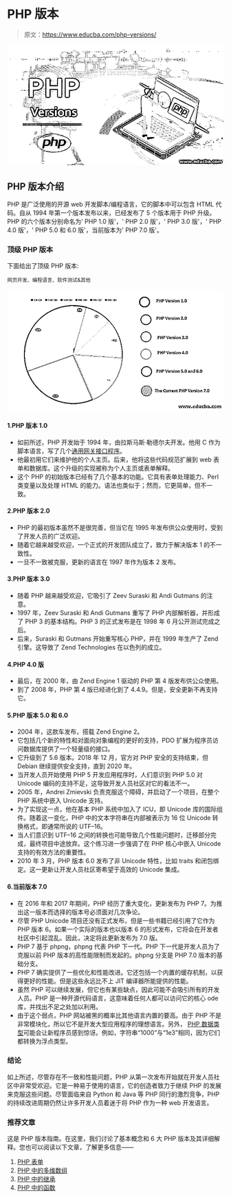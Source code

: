 # PHP 版本

> 原文：<https://www.educba.com/php-versions/>

![PHP Versions](img/923d7c042d8321444c6d033b16ff11d7.png)



## PHP 版本介绍

PHP 是广泛使用的开源 web 开发脚本/编程语言，它的脚本中可以包含 HTML 代码。自从 1994 年第一个版本发布以来，已经发布了 5 个版本用于 PHP 升级。PHP 的六个版本分别命名为' PHP 1.0 版'，' PHP 2.0 版'，' PHP 3.0 版'，' PHP 4.0 版'，' PHP 5.0 和 6.0 版'，当前版本为' PHP 7.0 版'。

### 顶级 PHP 版本

下面给出了顶级 PHP 版本:

<small>网页开发、编程语言、软件测试&其他</small>

![Top 6 PHP Versions](img/61cf42551ff5ee5d566f82d233188776.png)



#### 1.PHP 版本 1.0

*   如前所述，PHP 开发始于 1994 年，由拉斯马斯·勒德尔夫开发。他用 C 作为脚本语言，写了几个[通用网关接口程序](https://www.educba.com/what-is-common-gateway-interface/)。
*   他最初用它们来维护他的个人主页。后来，他将这些代码规范扩展到 web 表单和数据库。这个升级的实现被称为个人主页或表单解释。
*   这个 PHP 的初始版本已经有了几个基本的功能。它具有表单处理能力、Perl 类变量以及处理 HTML 的能力。语法也类似于；然而，它更简单，但不一致。

#### 2.PHP 版本 2.0

*   PHP 的最初版本虽然不是很完善，但当它在 1995 年发布供公众使用时，受到了开发人员的广泛欢迎。
*   随着它越来越受欢迎，一个正式的开发团队成立了，致力于解决版本 1 的不一致性。
*   一旦不一致被克服，更新的语言在 1997 年作为版本 2 发布。

#### 3.PHP 版本 3.0

*   随着 PHP 越来越受欢迎，它吸引了 Zeev Suraski 和 Andi Gutmans 的注意。
*   1997 年，Zeev Suraski 和 Andi Gutmans 重写了 PHP 内部解析器，并形成了 PHP 3 的基本结构。PHP 3 的正式发布是在 1998 年 6 月公开测试完成之后。
*   后来，Suraski 和 Gutmans 开始重写核心 PHP，并在 1999 年生产了 Zend 引擎。这导致了 Zend Technologies 在以色列的成立。

#### 4.PHP 4.0 版

*   最后，在 2000 年，由 Zend Engine 1 驱动的 PHP 第 4 版发布供公众使用。
*   到了 2008 年，PHP 第 4 版已经进化到了 4.4.9。但是，安全更新不再支持它。

#### 5.PHP 版本 5.0 和 6.0

*   2004 年，这款车发布，搭载 Zend Engine 2。
*   它包括几个新的特性和对面向对象编程的更好的支持，PDO 扩展为程序员访问数据库提供了一个轻量级的接口。
*   它升级到了 5.6 版本。2018 年 12 月，官方对 PHP 安全的支持结束，但 Debian 继续提供安全支持，直到 2020 年。
*   当开发人员开始使用 PHP 5 开发应用程序时，人们意识到 PHP 5.0 对 Unicode 编码的支持不足，这导致开发人员社区对它的看法不一。
*   2005 年，Andrei Zmievski 负责克服这个障碍，并启动了一个项目，在整个 PHP 系统中嵌入 Unicode 支持。
*   为了实现这一点，他在基本 PHP 系统中加入了 ICU，即 Unicode 库的国际组件。随着这一变化，PHP 中的文本字符串在内部被表示为 16 位 Unicode 转换格式，即通常所说的 UTF–16。
*   当人们意识到 UTF–16 之间的转换也可能导致几个性能问题时，迁移部分完成，最终项目中途放弃。这个练习进一步强调了在 PHP 核心中嵌入 Unicode 支持的有效方法的重要性。
*   2010 年 3 月，PHP 版本 6.0 发布了非 Unicode 特性，比如 traits 和闭包绑定。这一更新让开发人员社区寄希望于高效的 Unicode 集成。

#### 6.当前版本 7.0

*   在 2016 年和 2017 年期间，PHP 经历了重大变化，更新发布为 PHP 7。为推出这一版本而选择的版本号必须面对几次争论。
*   尽管 PHP Unicode 项目还没有正式发布，但是一些书籍已经引用了它作为 PHP 版本 6。如果一个实际的版本也以版本 6 的形式发布，它将会在开发者社区中引起混乱。因此，决定将此更新发布为 7.0 版。
*   PHP 7 基于 phpng，phpng 代表 PHP 下一代。PHP 下一代是开发人员为了克服以前 PHP 版本的高性能限制而发起的。phpng 分支是 PHP 7.0 版本的基础分支。
*   PHP 7 确实提供了一些优化和性能改进。它还包括一个内置的缓存机制，以获得更好的性能。但是这些永远比不上 JIT 编译器所能提供的性能。
*   虽然 PHP 可以继续发展，但它也有某些缺点，因此可能不会吸引所有的开发人员。PHP 是一种开源代码语言，这意味着任何人都可以访问它的核心 ode 库，并找出不足之处加以利用。
*   由于这个弱点，PHP 网站被黑的概率比其他语言内置的要高。由于 PHP 不是非常模块化，所以它不是开发大型应用程序的理想语言。另外， [PHP 数据类型](https://www.educba.com/php-data-types/)可能会让新程序员感到惊讶。例如，字符串“1000”与“1e3”相同，因为它们都转换为浮点类型。

### 结论

如上所述，尽管存在不一致和性能问题，PHP 从第一次发布开始就在开发人员社区中非常受欢迎。它是一种易于使用的语言，它的创造者致力于继续 PHP 的发展来克服这些问题。尽管面临来自 Python 和 Java 等 PHP 同行的激烈竞争，PHP 的持续改进周期仍然让许多开发人员着迷于将 PHP 作为一种 web 开发语言。

### 推荐文章

这是 PHP 版本指南。在这里，我们讨论了基本概念和 6 大 PHP 版本及其详细解释。您也可以阅读以下文章，了解更多信息——

1.  [PHP 表单](https://www.educba.com/php-form/)
2.  [PHP 中的多维数组](https://www.educba.com/multidimensional-array-in-php/)
3.  [PHP 中的继承](https://www.educba.com/inheritance-in-php/)
4.  [PHP 中的函数](https://www.educba.com/functions-in-php/)





